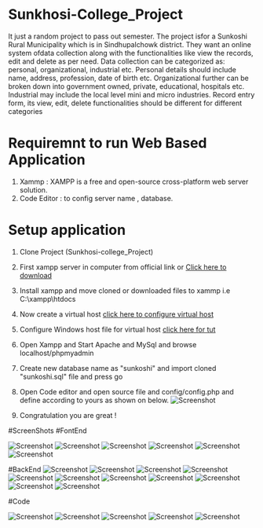 # Sunkhosi-College_Project
   It just a random project to pass out semester. The project isfor a Sunkoshi Rural Municipality which is in Sindhupalchowk district. They want an online system ofdata collection along with the functionalities like view the records, edit and delete as per need. Data collection can be categorized as: personal, organizational, industrial etc. Personal details should include name, address, profession, date of birth etc. Organizational further can be broken down into government owned, private, educational, hospitals etc. Industrial may include the local level mini and micro industries. Record entry form, its view, edit, delete functionalities should be different for different categories
    
# Requiremnt to run Web Based Application
1. Xammp : XAMPP is a free and open-source cross-platform web server solution. 
2. Code Editor : to config server name , database. 


# Setup application
1. Clone Project (Sunkhosi-college_Project) 
2. First xampp server in computer from official link or [Click here to download](https://www.apachefriends.org/index.html) 
3. Install xampp and move cloned or downloaded files to xammp i.e C:\xampp\htdocs 
4. Now create a virtual host [click here to configure virtual host](https://www.wpwhitesecurity.com/multiple-websites-xampp/)
5. Configure Windows host file for virtual host [ click here for tut](https://www.wpwhitesecurity.com/windows-hosts-file/)
6. Open Xampp and Start Apache and MySql and browse localhost/phpmyadmin 
7. Create new database name as "sunkoshi" and import cloned "sunkoshi.sql" file and press go

8. Open Code editor and open source file and config/config.php and define according to yours as shown on below.
		![Screenshot](db_config.PNG)
                            
9. Congratulation you are great !

#ScreenShots 
#FontEnd

![Screenshot](screenshot/fontend/2019-11-09_17-43.png)
![Screenshot](screenshot/fontend/2019-11-09_17-54.png)
![Screenshot](screenshot/fontend/2019-11-09_17-55.png)
![Screenshot](screenshot/fontend/2019-11-09_18-09.png)
![Screenshot](screenshot/fontend/2019-11-09_18-09_1.png)
![Screenshot](screenshot/fontend/2019-11-09_18-10.png)

#BackEnd
 ![Screenshot](screenshot/backend/2019-11-09_18-12.png)
 ![Screenshot](screenshot/backend/2019-11-09_18-12_1.png)
 ![Screenshot](screenshot/backend/2019-11-09_18-14.png)
 ![Screenshot](screenshot/backend/2019-11-09_18-14_1.png)
 ![Screenshot](screenshot/backend/2019-11-09_18-14_2.png)
 ![Screenshot](screenshot/backend/2019-11-09_18-14_3.png)
 ![Screenshot](screenshot/backend/2019-11-09_18-14_4.png)
 ![Screenshot](screenshot/backend/2019-11-09_18-15.png)
 ![Screenshot](screenshot/backend/2019-11-09_18-15_1.png)
 ![Screenshot](screenshot/backend/2019-11-09_18-15_2.png)
 ![Screenshot](screenshot/backend/2019-11-09_18-15_3.png)
 
 #Code
 
 ![Screenshot](screenshot/code/config.png)
 ![Screenshot](screenshot/code/process_login.png)
 ![Screenshot](screenshot/code/class_database.png)
 ![Screenshot](screenshot/code/class_contact.png)
 ![Screenshot](screenshot/code/folder_listing.png)
 
 
 

